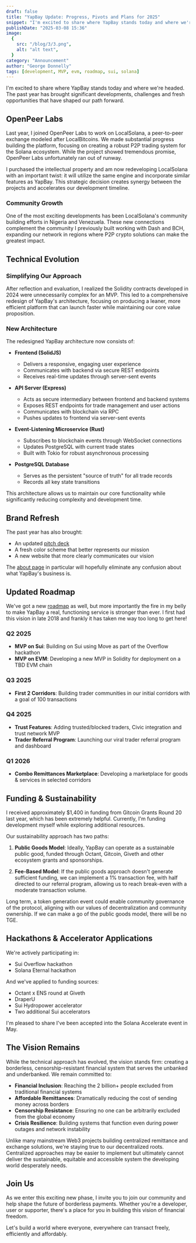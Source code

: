 ```yaml
---
draft: false
title: "YapBay Update: Progress, Pivots and Plans for 2025"
snippet: "I'm excited to share where YapBay stands today and where we're headed. The past year has brought significant developments, challenges and fresh opportunities that have shaped our path forward."
publishDate: "2025-03-08 15:36"
image:
  {
    src: "/blog/3/3.png",
    alt: "alt text",
  }
category: "Announcement"
author: "George Donnelly"
tags: [development, MVP, evm, roadmap, sui, solana]
---
```


I'm excited to share where YapBay stands today and where we're headed. The past year has brought significant developments, challenges and fresh opportunities that have shaped our path forward.

## OpenPeer Labs
Last year, I joined OpenPeer Labs to work on LocalSolana, a peer-to-peer exchange modeled after LocalBitcoins. We made substantial progress building the platform, focusing on creating a robust P2P trading system for the Solana ecosystem. While the project showed tremendous promise, OpenPeer Labs unfortunately ran out of runway.

I purchased the intellectual property and am now redeveloping LocalSolana with an important twist: it will utilize the same engine and incorporate similar features as YapBay. This strategic decision creates synergy between the projects and accelerates our development timeline.

### Community Growth
One of the most exciting developments has been LocalSolana's community building efforts in Nigeria and Venezuela. These new connections complement the community I previously built working with Dash and BCH, expanding our network in regions where P2P crypto solutions can make the greatest impact.

## Technical Evolution

### Simplifying Our Approach
After reflection and evaluation, I realized the Solidity contracts developed in 2024 were unnecessarily complex for an MVP. This led to a comprehensive redesign of YapBay's architecture, focusing on producing a leaner, more efficient platform that can launch faster while maintaining our core value proposition.

### New Architecture
The redesigned YapBay architecture now consists of:

- **Frontend (SolidJS)**
  - Delivers a responsive, engaging user experience
  - Communicates with backend via secure REST endpoints
  - Receives real-time updates through server-sent events

- **API Server (Express)**
  - Acts as secure intermediary between frontend and backend systems
  - Exposes REST endpoints for trade management and user actions
  - Communicates with blockchain via RPC
  - Pushes updates to frontend via server-sent events

- **Event-Listening Microservice (Rust)**
  - Subscribes to blockchain events through WebSocket connections
  - Updates PostgreSQL with current trade states
  - Built with Tokio for robust asynchronous processing

- **PostgreSQL Database**
  - Serves as the persistent "source of truth" for all trade records
  - Records all key state transitions

This architecture allows us to maintain our core functionality while significantly reducing complexity and development time.

## Brand Refresh
The past year has also brought:

- An updated [pitch deck](https://static.panmoni.com/yb/yapbay-deck.pdf)
- A fresh color scheme that better represents our mission
- A new website that more clearly communicates our vision

The [about page](https://yapbay.com/about/) in particular will hopefully eliminate any confusion about what YapBay's business is.

## Updated Roadmap
We've got a new [roadmap](https://yapbay.com/roadmap/) as well, but more importantly the fire in my belly to make YapBay a real, functioning service is stronger than ever. I first had this vision in late 2018 and frankly it has taken me way too long to get here!

### Q2 2025
- **MVP on Sui**: Building on Sui using Move as part of the Overflow hackathon
- **MVP on EVM**: Developing a new MVP in Solidity for deployment on a TBD EVM chain

### Q3 2025
- **First 2 Corridors**: Building trader communities in our initial corridors with a goal of 100 transactions

### Q4 2025
- **Trust Features**: Adding trusted/blocked traders, Civic integration and trust network MVP
- **Trader Referral Program**: Launching our viral trader referral program and dashboard

### Q1 2026
- **Combo Remittances Marketplace**: Developing a marketplace for goods & services in selected corridors

## Funding & Sustainability
I received approximately $1,400 in funding from Gitcoin Grants Round 20 last year, which has been extremely helpful. Currently, I'm funding development myself while exploring additional resources.

Our sustainability approach has two paths:

1. **Public Goods Model**: Ideally, YapBay can operate as a sustainable public good, funded through Octant, Gitcoin, Giveth and other ecosystem grants and sponsorships.

2. **Fee-Based Model**: If the public goods approach doesn't generate sufficient funding, we can implement a 1% transaction fee, with half directed to our referral program, allowing us to reach break-even with a moderate transaction volume.

Long term, a token generation event could enable community governance of the protocol, aligning with our values of decentralization and community ownership. If we can make a go of the public goods model, there will be no TGE.

## Hackathons & Accelerator Applications

We're actively participating in:

- Sui Overflow hackathon
- Solana Eternal hackathon

And we've applied to funding sources:

- Octant x ENS round at Giveth
- DraperU
- Sui Hydropower accelerator  
- Two additional Sui accelerators

I'm pleased to share I've been accepted into the Solana Accelerate event in May.

## The Vision Remains

While the technical approach has evolved, the vision stands firm: creating a borderless, censorship-resistant financial system that serves the unbanked and underbanked. We remain committed to:

- **Financial Inclusion**: Reaching the 2 billion+ people excluded from traditional financial systems
- **Affordable Remittances**: Dramatically reducing the cost of sending money across borders
- **Censorship Resistance**: Ensuring no one can be arbitrarily excluded from the global economy
- **Crisis Resilience**: Building systems that function even during power outages and network instability

Unlike many mainstream Web3 projects building centralized remittance and exchange solutions, we're staying true to our decentralized roots. Centralized approaches may be easier to implement but ultimately cannot deliver the sustainable, equitable and accessible system the developing world desperately needs.

## Join Us

As we enter this exciting new phase, I invite you to join our community and help shape the future of borderless payments. Whether you're a developer, user or supporter, there's a place for you in building this vision of financial freedom.

Let's build a world where everyone, everywhere can transact freely, efficiently and affordably.